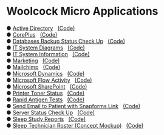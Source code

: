 # Woolcock Micro Applications

&#9679; <a href=https://vmiis.github.io/wimr-active-directory/ >Active Directory</a> &nbsp; <a href=https://github.com/vmiis/wimr-active-directory>(Code)</a><br>
&#9679; <a href=https://vmiis.github.io/wimr-coreplus/ >CorePlus</a> &nbsp; <a href=https://github.com/vmiis/wimr-coreplus/>(Code)</a><br> 
&#9679; <a href=https://vmiis.github.io/wimr-backup-status/ >Databases Backup Status Check Up</a> &nbsp; <a href=https://github.com/vmiis/wimr-backup-status/ >(Code)</a><br> 
&#9679; <a href=https://vmiis.github.io/wimr-diagrams/ >IT System Diagrams</a> &nbsp; <a href=https://github.com/vmiis/wimr-diagrams/>(Code)</a><br> 
&#9679; <a href=https://vmiis.github.io/wimr-it-system-information/ >IT System Information</a> &nbsp; <a href=https://github.com/vmiis/wimr-it-system-information>(Code)</a><br>
&#9679; <a href=https://vmiis.github.io/wimr-marketing/ >Marketing</a> &nbsp; <a href=https://github.com/vmiis/wimr-marketing>(Code)</a><br>
&#9679; <a href=https://vmiis.github.io/wimr-mailchimp/ >Mailchimp</a> &nbsp; <a href=https://github.com/vmiis/wimr-mailchimp>(Code)</a><br>
&#9679; <a href=https://vmiis.github.io/wimr-microsoft-dynamics/ >Microsoft Dynamics</a> &nbsp; <a href=https://github.com/vmiis/wimr-microsoft-dynamics>(Code)</a><br>
&#9679; <a href=https://vmiis.github.io/wimr-microsoft-flow-activity/ >Microsoft Flow Activity</a> &nbsp; <a href=https://github.com/vmiis/wimr-microsoft-flow-activity>(Code)</a><br> 
&#9679; <a href=https://vmiis.github.io/wimr-microsoft-sharepoint/ >Microsoft SharePoint</a> &nbsp; <a href=https://github.com/vmiis/wimr-microsoft-sharepoint>(Code)</a><br>
&#9679; <a href=https://vmiis.github.io/wimr-printer-toner-status/ >Printer Toner Status</a> &nbsp; <a href=https://github.com/vmiis/wimr-printer-toner-status>(Code)</a><br>
&#9679; <a href=https://vmiis.github.io/wimr-rat/ >Rapid Antigen Tests</a> &nbsp; <a href=https://github.com/vmiis/wimr-rat/>(Code)</a><br>
&#9679; <a href=https://vmiis.github.io/wimr-snapforms/ >Send Email to Patient with Snapforms Link</a> &nbsp; <a href=https://github.com/vmiis/wimr-snapforms/>(Code)</a><br>
&#9679; <a href=https://vmiis.github.io/wimr-server-status/ >Server Status Check Up</a> &nbsp; <a href=https://github.com/vmiis/wimr-server-status/>(Code)</a><br> 
&#9679; <a href=https://vmiis.github.io/wimr-sleep-study/ >Sleep Study Reports</a> &nbsp; <a href=https://github.com/vmiis/wimr-sleep-study/>(Code)</a><br> 
&#9679; <a href=https://vmiis.github.io/wimr-sleep-technician-roster/ >Sleep Technician Roster (Concept Mockup)</a> &nbsp; <a href=https://github.com/vmiis/wimr-sleep-technician-roster/>(Code)</a><br> 


